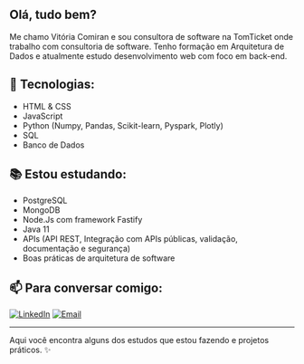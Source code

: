 ## Olá, tudo bem?

Me chamo Vitória Comiran e sou consultora de software na TomTicket onde trabalho com consultoria de software. Tenho formação em Arquitetura de Dados e atualmente estudo desenvolvimento web com foco em back-end.
## 🚀 Tecnologias:
- HTML & CSS
- JavaScript
- Python (Numpy, Pandas, Scikit-learn, Pyspark, Plotly)
- SQL
- Banco de Dados

## 📚 Estou estudando:
- PostgreSQL
- MongoDB
- Node.Js com framework Fastify
- Java 11
- APIs (API REST, Integração com APIs públicas, validação, documentação e segurança)
- Boas práticas de arquitetura de software



## 📫 Para conversar comigo:
[![LinkedIn](https://img.shields.io/badge/LinkedIn-Vitoria%20Comiran-blue?logo=linkedin)](https://www.linkedin.com/in/vitoriacomiran/)
[![Email](https://img.shields.io/badge/Email-comiran.vitoria@gmail.com-red?style=flat)](mailto:comiran.vitoria@gmail.com)

---
Aqui você encontra alguns dos estudos que estou fazendo e projetos práticos.
✨ 
